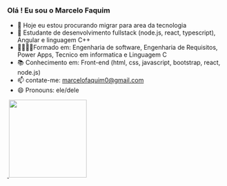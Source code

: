 ### Olá ! Eu sou o Marcelo Faquim

- 🔭 Hoje eu estou procurando migrar para area da tecnologia
- 🌱 Estudante de desenvolvimento fullstack (node.js, react, typescript), Angular e linguagem C++
- 👯👨🏾‍🎓Formado em: Engenharia de software, Engenharia de Requisitos, Power Apps, Tecnico em informatica e Linguagem C
- 📚 Conhecimento em: Front-end (html, css, javascript, bootstrap, react, node.js)
- 📫 contate-me: marcelofaquim0@gmail.com
- 😄 Pronouns: ele/dele

<div>
  <a href="https://github.com/marcelofaquim">
  <img height="180em" src"https://github-readme-stats.vercel.app/api?username=marcelofaquim&show_icons=true&theme=dark&include_all_comits=true&count_private=true"/> 
  <img height="180em" src=https://github-readme-stats.vercel.app/api/top-langs/?username=marcelofaquim&layout=compact&langs_count=16&theme=dark"/>  
</div>


